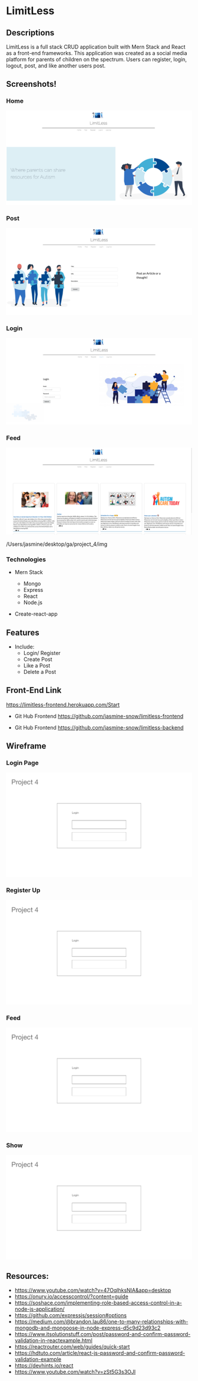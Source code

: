 # LimitLess

## Descriptions
LimitLess is a full stack CRUD application built with Mern Stack and React as a front-end frameworks. This application was created as a social media platform for parents of children on the spectrum. Users can register, login, logout, post, and like another users post.



## Screenshots!

### Home
![one](./img/1.png)

### Post
![two](./img/2.png)

### Login
![three](./img/3.png)

### Feed
![four](./img/4.png)

/Users/jasmine/desktop/ga/project_4/img
### Technologies

* Mern Stack
  * Mongo
  * Express
  * React
  * Node.js

* Create-react-app

## Features
* Include:
  * Login/ Register
  * Create Post
  * Like a Post
  * Delete a Post


## Front-End Link

https://limitless-frontend.herokuapp.com/Start

* Git Hub Frontend
https://github.com/jasmine-snow/limitless-frontend

* Git Hub Frontend
https://github.com/jasmine-snow/limitless-backend



##  Wireframe


### Login Page
![one](./img/screenshots1.png)

### Register Up
![two](./img/screenshots1.png)

### Feed
![three](./img/screenshots1.png)

### Show
![four](./img/screenshots1.png)





## Resources:
  * https://www.youtube.com/watch?v=47OqlhksNIA&app=desktop
  * https://onury.io/accesscontrol/?content=guide
  * https://soshace.com/implementing-role-based-access-control-in-a-node-js-application/
  * https://github.com/expressjs/session#options
  * https://medium.com/@brandon.lau86/one-to-many-relationships-with-mongodb-and-mongoose-in-node-express-d5c9d23d93c2
  * https://www.itsolutionstuff.com/post/password-and-confirm-password-validation-in-reactexample.html
  * https://reactrouter.com/web/guides/quick-start
  * https://hdtuto.com/article/react-js-password-and-confirm-password-validation-example
  * https://devhints.io/react
  * https://www.youtube.com/watch?v=zSt5G3s3OJI

